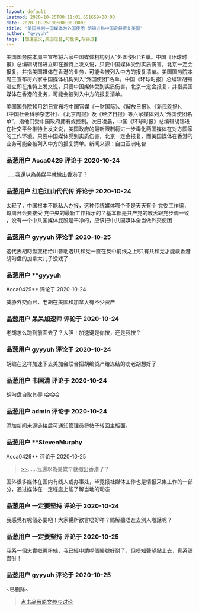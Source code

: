 ```yaml
---
layout: default
Lastmod: 2020-10-25T00:11:01.651659+00:00
date: 2020-10-25T00:00:00.000Z
title: "美国再列中国媒体为外国使团 胡锡进称中国定将报复美国"
author: "gyyyuh"
tags: [加速主义,美国之音,叼盘侠,胡锡进]
---
```


美国国务院本周三宣布将六家中国媒体机构列入“外国使团”名单。中国《环球时报》总编辑胡锡进立即在推特上发文说，只要中国媒体受到实质伤害，北京一定会报复，并指美国媒体在香港的业务，可能会被列入中方的报复清单。美国国务院本周三宣布将六家中国媒体机构列入“外国使团”名单。中国《环球时报》总编辑胡锡进立即在推特上发文说，只要中国媒体受到实质伤害，北京一定会报复，并指美国媒体在香港的业务，可能会被列入中方的报复清单。  
  
美国国务院10月21日宣布将中国官媒《一财国际》、《解放日报》、《新民晚报》、《中国社会科学杂志社》、《北京周报》及《经济日报》等六家媒体列入“外国使团名单”，指他们受中国政府拥有或控制。次日凌晨，中国《环球时报》总编辑胡锡进在社交平台推特上发文说，美国政府的最新限制将进一步毒化两国媒体在对方国家的工作环境。只要中国媒体受到实质伤害，北京一定会报复，而美国媒体在香港的业务可能会被列入中方的报复清单。新闻来源：自由亚洲电台

            
### 品葱用户 **Acca0429** 评论于 2020-10-24
        
......我還以為美媒早就撤出香港了？
        


            
### 品葱用户 **红色江山代代传** 评论于 2020-10-24
        
太轻了，中国根本不能私人办报，这种传统媒体哪个不是天天有个 党委工作组，每周开会要接受 党中央的最新工作指示的？基本都是共产党的喉舌跟党步调一致 ，没有一个中共国媒体屁股是干净的，应该把中共国媒体全当做外交使团
        


            
### 品葱用户 **gyyyuh** 评论于 2020-10-25
        
这代表胡叼盘变相给川普助选!共和党一直在反中前线之上!只有共和党才能救香港胡叼盘的加拿大儿子没戏了
        


            
### 品葱用户 **gyyyuh 
Acca0429** 评论于 2020-10-24
        
威胁外交而已，老胡在美国和加拿大有不少资产
        


            
### 品葱用户 **呆呆加速师** 评论于 2020-10-24
        
老胡怎么跑到前面去了？大胆！加速键是你按，还是我按？
        


            
### 品葱用户 **gyyyuh** 评论于 2020-10-24
        
胡编在这样加速下去美加会联合把胡编资产给冻结的劝老胡想好了
        


            
### 品葱用户 **韦国清** 评论于 2020-10-24
        
胡叼盘自取其辱 哈哈哈
        


            
### 品葱用户 **admin** 评论于 2020-10-24
        
添加新闻来源链接后可通知管理员将帖子转回主版面。
        


            
### 品葱用户 **StevenMurphy 
Acca0429** 评论于 2020-10-25
        
> [\>>]( "/article/item_id-524396#")......我還以為美媒早就撤出香港了？

  
  
国外很多媒体在国内有线人或办事处，毕竟报社媒体工作也是情报采集工作的一部分，通过媒体在一定程度上能了解当地的动态
        


            
### 品葱用户 **一定要堅持** 评论于 2020-10-24
        
我感覺冇呢個必要吧！大家暢所欲言唔好咩？點解聽唔進去別人嘅話呢？
        


            
### 品葱用户 **一定要堅持** 评论于 2020-10-25
        
我系一個忠實嘅蔥粉絲，我已經申請呢個賬號好耐了，但唔知聲望點上去，真系論盡呀！
        


            
### 品葱用户 **gyyyuh** 评论于 2020-10-25
        
~已删除~
        






> [点击品葱原文参与讨论](https://pincong.rocks/article/25471)

